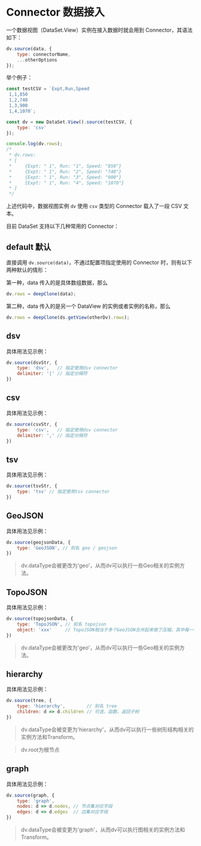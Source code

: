 <!--
index: 11
title: Connector
resource:
  jsFiles:
    - ${url.g2}
    - ${url.dataSet}
-->

# Connector 数据接入

一个数据视图（DataSet.View）实例在接入数据时就会用到 Connector，其语法如下：

```js
dv.source(data, {
    type: connectorName,
    ...otherOptions
});
```

举个例子：

```js
const testCSV = `Expt,Run,Speed
 1,1,850
 1,2,740
 1,3,900
 1,4,1070`;

const dv = new DataSet.View().source(testCSV, {
    type: 'csv'
});

console.log(dv.rows);
/*
 * dv.rows:
 * [
 *     {Expt: " 1", Run: "1", Speed: "850"}
 *     {Expt: " 1", Run: "2", Speed: "740"}
 *     {Expt: " 1", Run: "3", Speed: "900"}
 *     {Expt: " 1", Run: "4", Speed: "1070"}
 * ]
 */
```

上述代码中，数据视图实例 `dv` 使用 `csv` 类型的 Connector 载入了一段 CSV 文本。

目前 DataSet 支持以下几种常用的 Connector：

## default 默认

直接调用 `dv.source(data)`，不通过配置项指定使用的 Connector 时，则有以下两种默认的情形：

第一种，data 传入的是具体数组数据，那么

```js
dv.rows = deepClone(data);
```

第二种，data 传入的是另一个 DataView 的实例或者实例的名称，那么

```js
dv.rows = deepClone(ds.getView(otherDv).rows);
```

## dsv

具体用法见示例：

```js
dv.source(dsvStr, {
	type: 'dsv',   // 指定使用dsv connector
	delimiter: '|' // 指定分隔符
})
```

## csv

具体用法见示例：

```js
dv.source(csvStr, {
	type: 'csv',   // 指定使用dsv connector
	delimiter: ',' // 指定分隔符
})
```

## tsv

具体用法见示例：

```js
dv.source(tsvStr, {
	type: 'tsv' // 指定使用tsv connector
})
```

## GeoJSON

具体用法见示例：

```js
dv.source(geojsonData, {
    type: 'GeoJSON', // 别名 geo / geojson
})
```

> dv.dataType会被更改为'geo'，从而dv可以执行一些Geo相关的实例方法。

## TopoJSON

具体用法见示例：

```js
dv.source(topojsonData, {
    type: 'TopoJSON', // 别名 topojson
    object: 'xxx'     // TopoJSON相当于多个GeoJSON合并起来做了压缩，其中每一个object都相当于一份GeoJSON数据，指定object就是从中提取一份Geo数据
})
```

> dv.dataType会被更改为'geo'，从而dv可以执行一些Geo相关的实例方法。

## hierarchy

具体用法见示例：

```js
dv.source(tree, {
    type: 'hierarchy',        // 别名 tree
    children: d => d.children // 可选，函数，返回子树
})
```

> dv.dataType会被变更为'hierarchy'，从而dv可以执行一些树形结构相关的实例方法和Transform。

> dv.root为根节点

## graph

具体用法见示例：

```js
dv.source(graph, {
    type: 'graph',
	nodes: d => d.nodes, // 节点集对应字段
	edges: d => d.edges  // 边集对应字段
})
```

> dv.dataType会被变更为'graph'，从而dv可以执行图相关的实例方法和Transform。
